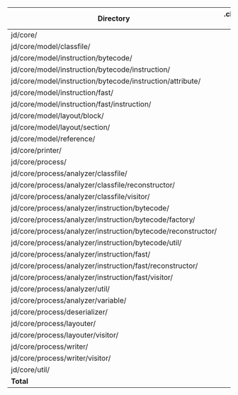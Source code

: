 | Directory                                                    | .class-files | bytes         | done files |
| ------------------------------------------------------------ | -----------: | ------------: | ---------: |
| jd/core/                                                     |          2   |         700   |        1   |
| jd/core/model/classfile/                                     |         10   |      37,514   |        2   |
| jd/core/model/instruction/bytecode/                          |          1   |      15,807   |            |
| jd/core/model/instruction/bytecode/instruction/              |         75   |      80,713   |            |
| jd/core/model/instruction/bytecode/instruction/attribute/    |          1   |         347   |            |
| jd/core/model/instruction/fast/                              |          1   |       1,792   |            |
| jd/core/model/instruction/fast/instruction/                  |         13   |      15,493   |            |
| jd/core/model/layout/block/                                  |         48   |      38,994   |            |
| jd/core/model/layout/section/                                |          1   |       1,152   |            |
| jd/core/model/reference/                                     |          2   |       2,582   |            |
| jd/core/printer/                                             |          2   |      12,402   |        1   |
| jd/core/process/                                             |          1   |       2,412   |            |
| jd/core/process/analyzer/classfile/                          |          6   |      83,829   |            |
| jd/core/process/analyzer/classfile/reconstructor/            |         14   |      74,201   |            |
| jd/core/process/analyzer/classfile/visitor/                  |         19   |     175,320   |            |
| jd/core/process/analyzer/instruction/bytecode/               |          4   |      23,847   |            |
| jd/core/process/analyzer/instruction/bytecode/factory/       |         75   |     178,162   |            |
| jd/core/process/analyzer/instruction/bytecode/reconstructor/ |          1   |       4,365   |            |
| jd/core/process/analyzer/instruction/bytecode/util/          |          1   |       1,782   |            |
| jd/core/process/analyzer/instruction/fast/                   |         10   |     136,689   |            |
| jd/core/process/analyzer/instruction/fast/reconstructor/     |          8   |      31,863   |            |
| jd/core/process/analyzer/instruction/fast/visitor/           |          4   |      36,850   |            |
| jd/core/process/analyzer/util/                               |          2   |       4,671   |            |
| jd/core/process/analyzer/variable/                           |          2   |       5,537   |            |
| jd/core/process/deserializer/                                |          4   |      19,577   |            |
| jd/core/process/layouter/                                    |          5   |      74,021   |            |
| jd/core/process/layouter/visitor/                            |          5   |      23,311   |            |
| jd/core/process/writer/                                      |          9   |      83,294   |            |
| jd/core/process/writer/visitor/                              |          1   |      42,694   |            |
| jd/core/util/                                                |         14   |      20,867   |        2   |
| **Total**                                                    |      **341** | **1,230,788** |      **6** |
